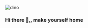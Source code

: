 ![dino](https://i.pinimg.com/originals/3a/ba/b6/3abab6afe878553af574b187e5ef2168.gif)
### Hi there 👋,, make yourself home

